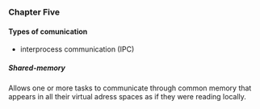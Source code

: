 ### Chapter Five

#### Types of comunication

- interprocess communication (IPC)

##### Shared-memory

Allows one or more tasks to communicate through common memory that appears in all their virtual adress spaces as if they were reading locally.
